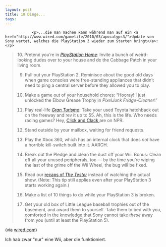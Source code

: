 ```yaml
---
layout: post
title: 10 Dinge...
tags:
---
```



                <p>...die man machen kann während man auf ein <a href="http://www.wired.com/gamelife/2010/03/apocalyps3/">Update von Sony wartet, welches die PlayStation 3 wieder zum Starten bringt</a>:</p>
<blockquote>10. Pretend you’re in <a href="http://www.wired.com/gamelife/2008/12/touring-playsta/"><em>PlayStation Home</em></a>: Invite a bunch of weird-looking dudes over to your house and do the Cabbage Patch in your living room.

9. Pull out your PlayStation 2. Reminisce about the good old days when game consoles were free-standing appliances that didn’t need to ping a central server before they allowed you to play.

8. Make a game out of your household chores: “Hooray! I just unlocked the Elbow Grease Trophy in <cite>PixelJunk Fridge-Cleaner</cite>!”

7. Play real-life <cite><a href="http://www.wired.com/gamelife/2006/12/gran_turismo_4_/">Gran Turismo</a></cite>: Take your used Toyota hatchback out on the freeway and rev it up to 55. Ah, this is the life. Who needs racing games? Hey, <a href="http://www.cartalk.com/">Click and Clack </a>are on NPR.

6. Stand outside by your mailbox, waiting for friend requests.

5. Play the Xbox 360, which has an internal clock that does <em>not</em> have a horrible kill-switch built into it. AARGH.

4. Break out the Pledge and clean the dust off your Wii. Bonus: Clean off all your unused peripherals, too — by the time you’re wiping the last of the grime off the Wii Wheel, the bug will be fixed.

3. Read our <a href="http://www.wired.com/gamelife/2010/02/the-tester-episode-2/">recaps of <cite>The Tester</cite></a> instead of watching the actual show. (Note: This tip still applies even after your PlayStation 3 starts working again.)

2. Make a list of 10 things to do while your PlayStation 3 is broken.

1. Get your old box of Little League baseball trophies out of the basement, and award them to yourself. Take them to bed with you, comforted in the knowledge that Sony cannot take <em>these</em> away from you (until at least the PlayStation 5).</blockquote>
<p>(via <a href="http://www.wired.com/gamelife/2010/03/broken-ps3/">wired.com</a>)</p>
<p>Ich hab zwar &quot;nur&quot; eine Wii, aber die funktioniert.</p>
